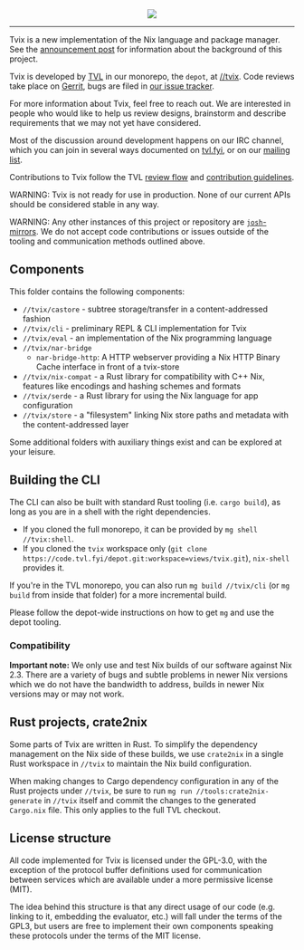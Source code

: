 <div align="center">
  <img src="https://tvix.dev/logo.webp">
</div>

-----------------

Tvix is a new implementation of the Nix language and package manager. See the
[announcement post][post-1] for information about the background of this
project.

Tvix is developed by [TVL][tvl] in our monorepo, the `depot`, at
[//tvix][tvix-src]. Code reviews take place on [Gerrit][tvix-gerrit], bugs are
filed in [our issue tracker][b].

For more information about Tvix, feel free to reach out. We are interested in
people who would like to help us review designs, brainstorm and describe
requirements that we may not yet have considered.

Most of the discussion around development happens on our IRC channel, which you
can join in several ways documented on [tvl.fyi][getting-in-touch], or on our
[mailing list][].

Contributions to Tvix follow the TVL [review flow][review-docs] and
[contribution guidelines][contributing].

[post-1]: https://tvl.fyi/blog/rewriting-nix
[tvl]: https://tvl.fyi
[tvix-src]: https://cs.tvl.fyi/depot/-/tree/tvix/
[tvix-gerrit]: https://cl.tvl.fyi/q/path:%255Etvix.*
[b]: https://b.tvl.fyi
[getting-in-touch]: https://tvl.fyi/#getting-in-touch
[mailing list]: https://inbox.tvl.su
[review-docs]: https://code.tvl.fyi/about/docs/REVIEWS.md
[contributing]: https://code.tvl.fyi/about/docs/CONTRIBUTING.md

WARNING: Tvix is not ready for use in production. None of our current APIs
should be considered stable in any way.

WARNING: Any other instances of this project or repository are
[`josh`-mirrors][josh]. We do not accept code contributions or issues outside of
the tooling and communication methods outlined above.

[josh]: https://github.com/josh-project/josh

## Components

This folder contains the following components:

* `//tvix/castore` - subtree storage/transfer in a content-addressed fashion
* `//tvix/cli` - preliminary REPL & CLI implementation for Tvix
* `//tvix/eval` - an implementation of the Nix programming language
* `//tvix/nar-bridge`
  * `nar-bridge-http`: A HTTP webserver providing a Nix HTTP Binary Cache interface in front of a tvix-store
* `//tvix/nix-compat` - a Rust library for compatibility with C++ Nix, features like encodings and hashing schemes and formats
* `//tvix/serde` - a Rust library for using the Nix language for app configuration
* `//tvix/store` - a "filesystem" linking Nix store paths and metadata with the content-addressed layer

Some additional folders with auxiliary things exist and can be explored at your
leisure.

## Building the CLI

The CLI can also be built with standard Rust tooling (i.e. `cargo build`),
as long as you are in a shell with the right dependencies.

 - If you cloned the full monorepo, it can be provided by
   `mg shell //tvix:shell`.
 - If you cloned the `tvix` workspace only
   (`git clone https://code.tvl.fyi/depot.git:workspace=views/tvix.git`),
   `nix-shell` provides it.

If you're in the TVL monorepo, you can also run `mg build //tvix/cli`
(or `mg build` from inside that folder) for a more incremental build.

Please follow the depot-wide instructions on how to get `mg` and use the depot
tooling.

### Compatibility
**Important note:** We only use and test Nix builds of our software
against Nix 2.3. There are a variety of bugs and subtle problems in
newer Nix versions which we do not have the bandwidth to address,
builds in newer Nix versions may or may not work.

## Rust projects, crate2nix

Some parts of Tvix are written in Rust. To simplify the dependency
management on the Nix side of these builds, we use `crate2nix` in a
single Rust workspace in `//tvix` to maintain the Nix build
configuration.

When making changes to Cargo dependency configuration in any of the
Rust projects under `//tvix`, be sure to run
`mg run //tools:crate2nix-generate` in `//tvix` itself and commit the changes
to the generated `Cargo.nix` file. This only applies to the full TVL checkout.

## License structure

All code implemented for Tvix is licensed under the GPL-3.0, with the
exception of the protocol buffer definitions used for communication
between services which are available under a more permissive license
(MIT).

The idea behind this structure is that any direct usage of our code
(e.g. linking to it, embedding the evaluator, etc.) will fall under
the terms of the GPL3, but users are free to implement their own
components speaking these protocols under the terms of the MIT
license.
